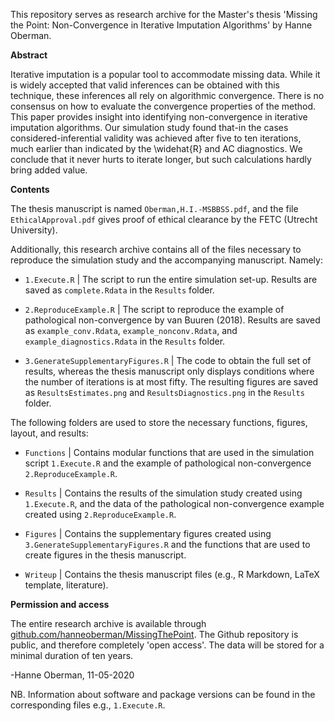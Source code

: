 This repository serves as research archive for the Master's thesis 'Missing the Point: Non-Convergence in Iterative Imputation Algorithms' by Hanne Oberman. 


**Abstract**

Iterative imputation is a popular tool to accommodate missing data. While it is widely accepted that valid inferences can be obtained with this technique, these inferences all rely on algorithmic convergence. There is no consensus on how to evaluate the convergence properties of the method. This paper provides insight into identifying non-convergence in iterative imputation algorithms. Our simulation study found that-in the cases considered-inferential validity was achieved after five to ten iterations, much earlier than indicated by the \widehat{R} and AC diagnostics. We conclude that it never hurts to iterate longer, but such calculations hardly bring added value.


**Contents**

The thesis manuscript is named `Oberman,H.I.-MSBBSS.pdf`, and the file `EthicalApproval.pdf` gives proof of ethical clearance by the FETC (Utrecht University).


Additionally, this research archive contains all of the files necessary to reproduce the simulation study and the accompanying manuscript. Namely:

- `1.Execute.R` | The script to run the entire simulation set-up. Results are saved as `complete.Rdata` in the `Results` folder.

- `2.ReproduceExample.R` | The script to reproduce the example of pathological non-convergence by van Buuren (2018). Results are saved as `example_conv.Rdata`, `example_nonconv.Rdata`, and `example_diagnostics.Rdata` in the `Results` folder.

- `3.GenerateSupplementaryFigures.R` | The code to obtain the full set of results, whereas the thesis manuscript only displays conditions where the number of iterations is at most fifty. The resulting figures are saved as `ResultsEstimates.png` and `ResultsDiagnostics.png` in the `Results` folder.


The following folders are used to store the necessary functions, figures, layout, and results:

- `Functions` | Contains modular functions that are used in the simulation script `1.Execute.R` and the example of pathological non-convergence `2.ReproduceExample.R`.

- `Results` | Contains the results of the simulation study created using `1.Execute.R`, and the data of the pathological non-convergence example created using `2.ReproduceExample.R`.

- `Figures` | Contains the supplementary figures created using `3.GenerateSupplementaryFigures.R` and the functions that are used to create figures in the thesis manuscript.

- `Writeup` | Contains the thesis manuscript files (e.g., R Markdown, LaTeX template, literature).


**Permission and access**

The entire research archive is available through [github.com/hanneoberman/MissingThePoint](https://github.com/hanneoberman/MissingThePoint). The Github repository is public, and therefore completely 'open access'. The data will be stored for a minimal duration of ten years.

-Hanne Oberman, 11-05-2020

NB. Information about software and package versions can be found in the corresponding files e.g., `1.Execute.R`.